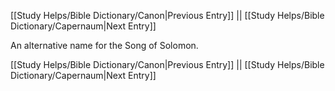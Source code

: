 [[Study Helps/Bible Dictionary/Canon|Previous Entry]]  ||  [[Study Helps/Bible Dictionary/Capernaum|Next Entry]]

 An alternative name for the Song of Solomon.

[[Study Helps/Bible Dictionary/Canon|Previous Entry]]  ||  [[Study Helps/Bible Dictionary/Capernaum|Next Entry]]